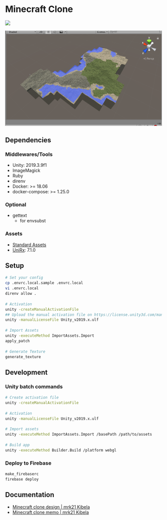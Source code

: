 # Minecraft Clone

![](https://github.com/mrk21/minecraft-clone/workflows/Build/badge.svg)

![screenshot.png](./doc/screenshot.png)

## Dependencies

### Middlewares/Tools

* Unity: 2019.3.9f1
* ImageMagick
* Ruby
* direnv
* Docker: >= 18.06
* docker-compose: >= 1.25.0

### Optional

* gettext
  * for envsubst

### Assets

* [Standard Assets](https://assetstore.unity.com/packages/essentials/asset-packs/standard-assets-for-unity-2017-3-32351)
* [UniRx](https://assetstore.unity.com/packages/tools/integration/unirx-reactive-extensions-for-unity-17276): 7.1.0

## Setup

```sh
# Set your config
cp .envrc.local.sample .envrc.local
vi .envrc.local
direnv allow .

# Activation
unity -createManualActivationFile
## Upload the manual activation file on https://license.unity3d.com/manual
unity -manualLicenseFile Unity_v2019.x.ulf

# Import Assets
unity -executeMethod ImportAssets.Import
apply_patch

# Generate Texture
generate_texture
```

## Development

### Unity batch commands

```sh
# Create activation file
unity -createManualActivationFile

# Activation
unity -manualLicenseFile Unity_v2019.x.ulf

# Import assets
unity -executeMethod ImportAssets.Import /basePath /path/to/assets

# Build app
unity -executeMethod Builder.Build /platform webgl
```

### Deploy to Firebase

```sh
make_firebaserc
firebase deploy
```

## Documentation

* [Minecraft clone design | mrk21 Kibela](https://mrk21.kibe.la/shared/entries/3d340747-4142-4568-9d78-d0ce494ca9d7)
* [Minecraft clone memo | mrk21 Kibela](https://mrk21.kibe.la/shared/entries/294c5ea1-70db-40ca-a455-7f3266158789)
